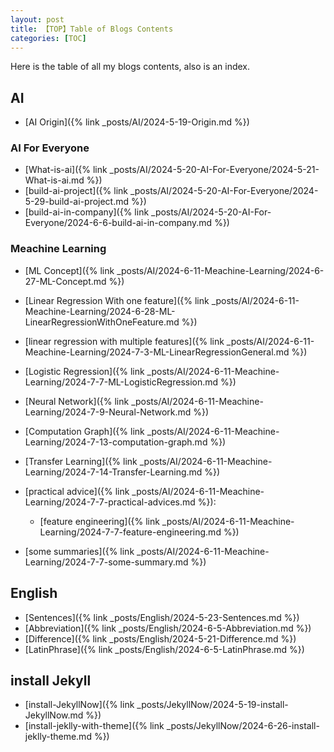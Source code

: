 ```yaml
---
layout: post
title: 【TOP】Table of Blogs Contents
categories: [TOC]
---
```


Here is the table of all my blogs contents, also is an index.

## AI

- [AI Origin]({% link _posts/AI/2024-5-19-Origin.md %})

### AI For Everyone

- [What-is-ai]({% link _posts/AI/2024-5-20-AI-For-Everyone/2024-5-21-What-is-ai.md %})
- [build-ai-project]({% link _posts/AI/2024-5-20-AI-For-Everyone/2024-5-29-build-ai-project.md %})
- [build-ai-in-company]({% link _posts/AI/2024-5-20-AI-For-Everyone/2024-6-6-build-ai-in-company.md %})

### Meachine Learning

- [ML Concept]({% link _posts/AI/2024-6-11-Meachine-Learning/2024-6-27-ML-Concept.md %})
- [Linear Regression With one feature]({% link _posts/AI/2024-6-11-Meachine-Learning/2024-6-28-ML-LinearRegressionWithOneFeature.md %})
- [linear regression with multiple features]({% link _posts/AI/2024-6-11-Meachine-Learning/2024-7-3-ML-LinearRegressionGeneral.md %})
- [Logistic Regression]({% link _posts/AI/2024-6-11-Meachine-Learning/2024-7-7-ML-LogisticRegression.md %})
- [Neural Network]({% link _posts/AI/2024-6-11-Meachine-Learning/2024-7-9-Neural-Network.md %})
- [Computation Graph]({% link _posts/AI/2024-6-11-Meachine-Learning/2024-7-13-computation-graph.md %})
- [Transfer Learning]({% link _posts/AI/2024-6-11-Meachine-Learning/2024-7-14-Transfer-Learning.md %})

- [practical advice]({% link _posts/AI/2024-6-11-Meachine-Learning/2024-7-7-practical-advices.md %}):
  - [feature engineering]({% link _posts/AI/2024-6-11-Meachine-Learning/2024-7-7-feature-engineering.md %})
- [some summaries]({% link _posts/AI/2024-6-11-Meachine-Learning/2024-7-7-some-summary.md %})

## English

- [Sentences]({% link _posts/English/2024-5-23-Sentences.md %})
- [Abbreviation]({% link _posts/English/2024-6-5-Abbreviation.md %})
- [Difference]({% link _posts/English/2024-5-21-Difference.md %})
- [LatinPhrase]({% link _posts/English/2024-6-5-LatinPhrase.md %})

## install Jekyll

- [install-JekyllNow]({% link _posts/JekyllNow/2024-5-19-install-JekyllNow.md %})
- [install-jeklly-with-theme]({% link _posts/JekyllNow/2024-6-26-install-jeklly-theme.md %})
